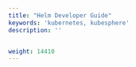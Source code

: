 ```yaml
---
title: "Helm Developer Guide"
keywords: 'kubernetes, kubesphere'
description: ''


weight: 14410
---
```

